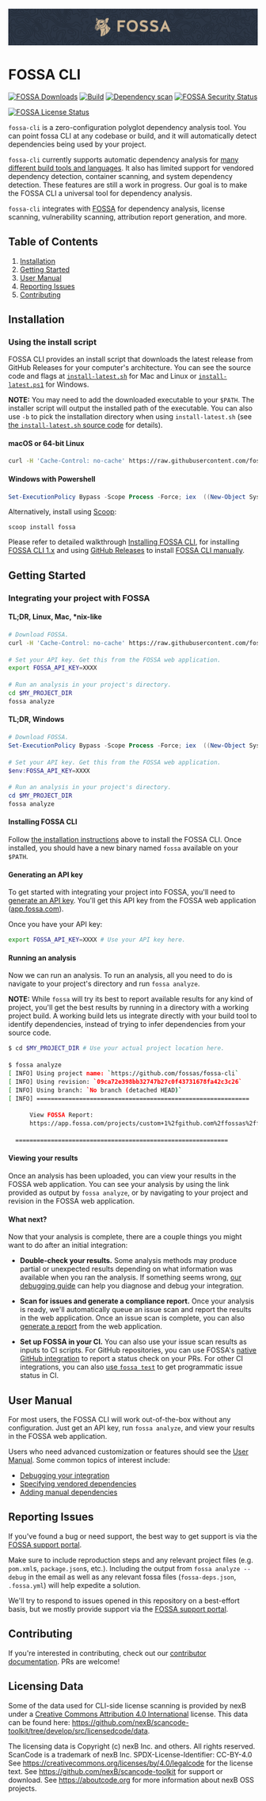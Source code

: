 <!-- markdown-link-check-disable-next-line -->
![FOSSA](https://raw.githubusercontent.com/fossas/fossa-cli/master/docs/assets/header.png)

# FOSSA CLI

<!-- markdown-link-check-disable -->
<!-- NOTE: If you change the format of the "FOSSA Downloads" badge, make sure to also update the CI action at `./github/workflows/badges.yml` that updates the download count. -->
[![FOSSA Downloads](https://img.shields.io/badge/downloads-5.8M-brightgreen)](https://github.com/fossas/fossa-cli/releases)
[![Build](https://img.shields.io/github/actions/workflow/status/fossas/fossa-cli/build.yml)](https://github.com/fossas/fossa-cli/actions/workflows/build.yml)
[![Dependency scan](https://img.shields.io/github/actions/workflow/status/fossas/fossa-cli/dependency-scan.yml?label=dependency%20scan)](https://github.com/fossas/fossa-cli/actions/workflows/dependency-scan.yml)
[![FOSSA Security Status](https://app.fossa.com/api/projects/custom%2B1%2Fgithub.com%2Ffossas%2Ffossa-cli.svg?type=shield&issueType=security)](https://app.fossa.com/projects/custom%2B1%2Fgit%40github.com%3Afossas%2Ffossa-cli?ref=badge_shield)

[![FOSSA License Status](https://app.fossa.com/api/projects/custom%2B1%2Fgit%40github.com%3Afossas%2Ffossa-cli.svg?type=large)](https://app.fossa.com/projects/custom%2B1%2Fgit%40github.com%3Afossas%2Ffossa-cli?ref=badge_large)
<!-- markdown-link-check-enable-->

`fossa-cli` is a zero-configuration polyglot dependency analysis tool. You can point fossa CLI at any codebase or build, and it will automatically detect dependencies being used by your project.

`fossa-cli` currently supports automatic dependency analysis for [many different build tools and languages](docs/references/strategies/README.md#supported-languages). It also has limited support for vendored dependency detection, container scanning, and system dependency detection. These features are still a work in progress. Our goal is to make the FOSSA CLI a universal tool for dependency analysis.

`fossa-cli` integrates with [FOSSA](https://fossa.com) for dependency analysis, license scanning, vulnerability scanning, attribution report generation, and more.

## Table of Contents

1. [Installation](#installation)
2. [Getting Started](#getting-started)
3. [User Manual](#user-manual)
4. [Reporting Issues](#reporting-issues)
5. [Contributing](#contributing)

## Installation

### Using the install script

FOSSA CLI provides an install script that downloads the latest release from GitHub Releases for your computer's architecture. You can see the source code and flags at [`install-latest.sh`](./install-latest.sh) for Mac and Linux or [`install-latest.ps1`](./install-latest.ps1) for Windows.

**NOTE:** You may need to add the downloaded executable to your `$PATH`. The installer script will output the installed path of the executable. You can also use `-b` to pick the installation directory when using `install-latest.sh` (see [the `install-latest.sh` source code](./install-latest.sh) for details).

#### macOS or 64-bit Linux

```bash
curl -H 'Cache-Control: no-cache' https://raw.githubusercontent.com/fossas/fossa-cli/master/install-latest.sh | bash
```

#### Windows with Powershell

```powershell
Set-ExecutionPolicy Bypass -Scope Process -Force; iex  ((New-Object System.Net.WebClient).DownloadString('https://raw.githubusercontent.com/fossas/fossa-cli/master/install-latest.ps1'))
```
<!-- markdown-link-check-disable-next-line -->
Alternatively, install using [Scoop](https://scoop.sh/):

```
scoop install fossa
```

Please refer to detailed walkthrough [Installing FOSSA CLI](./docs/walkthroughs/installing-fossa-cli.md), for installing [FOSSA CLI 1.x](./docs/walkthroughs/installing-fossa-cli.md#installing-cli-1x-using-installation-script) and using [GitHub Releases](https://github.com/fossas/fossa-cli/releases) to install [FOSSA CLI manually](./docs/walkthroughs/installing-fossa-cli.md#installing-manually-with-github-releases).

## Getting Started

### Integrating your project with FOSSA

#### TL;DR, Linux, Mac, \*nix-like

```sh
# Download FOSSA.
curl -H 'Cache-Control: no-cache' https://raw.githubusercontent.com/fossas/fossa-cli/master/install-latest.sh | bash

# Set your API key. Get this from the FOSSA web application.
export FOSSA_API_KEY=XXXX

# Run an analysis in your project's directory.
cd $MY_PROJECT_DIR
fossa analyze
```

#### TL;DR, Windows

```powershell
# Download FOSSA.
Set-ExecutionPolicy Bypass -Scope Process -Force; iex  ((New-Object System.Net.WebClient).DownloadString('https://raw.githubusercontent.com/fossas/fossa-cli/master/install-latest.ps1'))

# Set your API key. Get this from the FOSSA web application.
$env:FOSSA_API_KEY=XXXX

# Run an analysis in your project's directory.
cd $MY_PROJECT_DIR
fossa analyze
```

#### Installing FOSSA CLI

Follow [the installation instructions](#installation) above to install the FOSSA CLI. Once installed, you should have a new binary named `fossa` available on your `$PATH`.

#### Generating an API key

To get started with integrating your project into FOSSA, you'll need to [generate an API key](https://docs.fossa.com/docs/api-reference). You'll get this API key from the FOSSA web application ([app.fossa.com](https://app.fossa.com)).

Once you have your API key:

```sh
export FOSSA_API_KEY=XXXX # Use your API key here.
```

#### Running an analysis

Now we can run an analysis. To run an analysis, all you need to do is navigate to your project's directory and run `fossa analyze`.

**NOTE:** While `fossa` will try its best to report available results for any kind of project, you'll get the best results by running in a directory with a working project build. A working build lets us integrate directly with your build tool to identify dependencies, instead of trying to infer dependencies from your source code.

```sh
$ cd $MY_PROJECT_DIR # Use your actual project location here.

$ fossa analyze
[ INFO] Using project name: `https://github.com/fossas/fossa-cli`
[ INFO] Using revision: `09ca72e398bb32747b27c0f43731678fa42c3c26`
[ INFO] Using branch: `No branch (detached HEAD)`
[ INFO] ============================================================

      View FOSSA Report:
      https://app.fossa.com/projects/custom+1%2fgithub.com%2ffossas%2ffossa-cli/refs/branch/master/09ca72e398bb32747b27c0f43731678fa42c3c26

  ============================================================
```

#### Viewing your results

Once an analysis has been uploaded, you can view your results in the FOSSA web application. You can see your analysis by using the link provided as output by `fossa analyze`, or by navigating to your project and revision in the FOSSA web application.

#### What next?

Now that your analysis is complete, there are a couple things you might want to do after an initial integration:

- **Double-check your results.** Some analysis methods may produce partial or unexpected results depending on what information was available when you ran the analysis. If something seems wrong, [our debugging guide](./docs/walkthroughs/debugging-your-integration.md) can help you diagnose and debug your integration.

- **Scan for issues and generate a compliance report.** Once your analysis is ready, we'll automatically queue an issue scan and report the results in the web application. Once an issue scan is complete, you can also [generate a report](https://docs.fossa.com/docs/running-a-scan) from the web application.

- **Set up FOSSA in your CI.** You can also use your issue scan results as inputs to CI scripts. For GitHub repositories, you can use FOSSA's [native GitHub integration](https://docs.fossa.com/docs/automatic-updates#pull-request--commit-statuses-github-only) to report a status check on your PRs. For other CI integrations, you can also [use `fossa test`](docs/references/subcommands/test.md) to get programmatic issue status in CI.

## User Manual

For most users, the FOSSA CLI will work out-of-the-box without any configuration. Just get an API key, run `fossa analyze`, and view your results in the FOSSA web application.

Users who need advanced customization or features should see the [User Manual](./docs/README.md). Some common topics of interest include:

- [Debugging your integration](./docs/walkthroughs/debugging-your-integration.md)
- [Specifying vendored dependencies](docs/features/vendored-dependencies.md)
- [Adding manual dependencies](docs/features/manual-dependencies.md)

## Reporting Issues

If you've found a bug or need support, the best way to get support is via the [FOSSA support portal](https://support.fossa.com).

Make sure to include reproduction steps and any relevant project files (e.g. `pom.xml`s, `package.json`s, etc.). Including the output from `fossa analyze --debug` in the email as well as any relevant fossa files (`fossa-deps.json`, `.fossa.yml`) will help expedite a solution.

We'll try to respond to issues opened in this repository on a best-effort basis, but we mostly provide support via the [FOSSA support portal](https://support.fossa.com).

## Contributing

If you're interested in contributing, check out our [contributor documentation](./docs/contributing/README.md). PRs are welcome!

## Licensing Data

Some of the data used for CLI-side license scanning is provided by nexB under a [Creative Commons Attribution 4.0 International](https://creativecommons.org/licenses/by/4.0/legalcode) license. This data can be found here: https://github.com/nexB/scancode-toolkit/tree/develop/src/licensedcode/data.

The licensing data is Copyright (c) nexB Inc. and others. All rights reserved.
    ScanCode is a trademark of nexB Inc.
    SPDX-License-Identifier: CC-BY-4.0
    See https://creativecommons.org/licenses/by/4.0/legalcode for the license text.
    See https://github.com/nexB/scancode-toolkit for support or download.
    See https://aboutcode.org for more information about nexB OSS projects.
